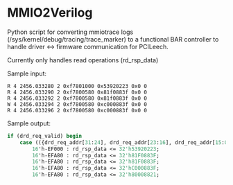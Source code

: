 # MMIO2Verilog
Python script for converting mmiotrace logs (/sys/kernel/debug/tracing/trace_marker) to a functional BAR controller to handle driver <-> firmware communication for PCILeech.

Currently only handles read operations (rd_rsp_data)

Sample input:
```
R 4 2456.033280 2 0xf7801000 0x53920223 0x0 0
R 4 2456.033290 2 0xf7800580 0x81f0883f 0x0 0
R 4 2456.033292 2 0xf7800580 0x81f0883f 0x0 0
W 4 2456.033294 2 0xf7800580 0xc000883f 0x0 0
R 4 2456.033296 2 0xf7800580 0xc000883f 0x0 0
```

Sample output:
```sv
if (drd_req_valid) begin
    case (({drd_req_addr[31:24], drd_req_addr[23:16], drd_req_addr[15:08], drd_req_addr[07:00]} - (base_address_register & 32'hFFFFFFF0)) & 32'h00FF)
        16'h-EF000 : rd_rsp_data <= 32'h53920223;
        16'h-EFA80 : rd_rsp_data <= 32'h81F0883F;
        16'h-EFA80 : rd_rsp_data <= 32'h81F0883F;
        16'h-EFA80 : rd_rsp_data <= 32'hC000883F;
        16'h-EFA80 : rd_rsp_data <= 32'h80008821;
```
